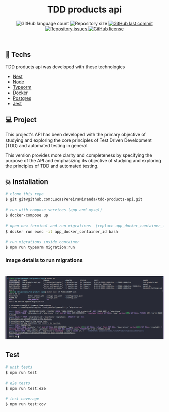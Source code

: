 <h1 align="center">
  <br/>
  TDD products api
</h1>

<p align="center">
  <img alt="GitHub language count" src="https://img.shields.io/github/languages/count/LucasPereiraMiranda/tdd-products-api">

  <img alt="Repository size" src="https://img.shields.io/github/repo-size/LucasPereiraMiranda/tdd-products-api">
  
  <a href="https://github.com/LucasPereiraMiranda/tdd-products-api/commits/master">
    <img alt="GitHub last commit" src="https://img.shields.io/github/last-commit/LucasPereiraMiranda/tdd-products-api">
  </a>

  <a href="https://github.com/LucasPereiraMiranda/tdd-products-api/issues">
    <img alt="Repository issues" src="https://img.shields.io/github/issues/LucasPereiraMiranda/tdd-products-api">
  </a>

  <a href="https://github.com/LucasPereiraMiranda/tdd-products-api/issues">
    <img alt="GitHub license" src="https://img.shields.io/github/license/LucasPereiraMiranda/tdd-products-api">
  </a>
</p>

<br>

## 🚀 Techs

TDD products api was developed with these technologies

- [Nest](https://nestjs.com/)
- [Node](https://nodejs.org/en)
- [Typeorm](https://typeorm.io/)
- [Docker](https://www.docker.com/)
- [Postgres](https://www.postgresql.org/)
- [Jest](https://jestjs.io/pt-BR/)

## 💻 Project

This project's API has been developed with the primary objective of studying and exploring the core principles of Test Driven Development (TDD) and automated testing in general.

This version provides more clarity and completeness by specifying the purpose of the API and emphasizing its objective of studying and exploring the principles of TDD and automated testing.

## :boom: Installation

```bash
# clone this repo
$ git git@github.com:LucasPereiraMiranda/tdd-products-api.git

# run with compose services (app and mysql)
$ docker-compose up

# open new terminal and run migrations  (replace app_docker_container_id to our app docker container id)
$ docker run exec -it app_docker_container_id bash

# run migrations inside container
$ npm run typeorm migration:run

```

### Image details to run migrations

<h1 align="center">
    <img alt="migrations" title="#migrations" src=".github/images/migrations.png" />
</h1>

## Test

```bash
# unit tests
$ npm run test

# e2e tests
$ npm run test:e2e

# test coverage
$ npm run test:cov
```
